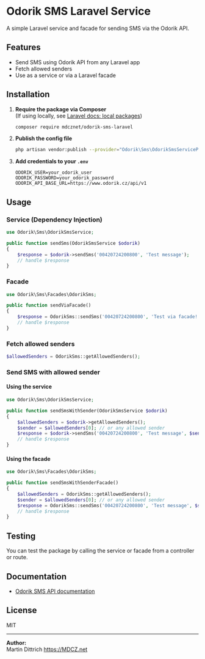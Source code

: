 # Odorik SMS Laravel Service

A simple Laravel service and facade for sending SMS via the Odorik API.

## Features

- Send SMS using Odorik API from any Laravel app
- Fetch allowed senders
- Use as a service or via a Laravel facade

## Installation

1. **Require the package via Composer**  
   (If using locally, see [Laravel docs: local packages](https://laravel.com/docs/packages#local-packages))
   ```sh
   composer require mdcznet/odorik-sms-laravel
   ```

2. **Publish the config file**
   ```sh
   php artisan vendor:publish --provider="Odorik\Sms\OdorikSmsServiceProvider"
   ```

3. **Add credentials to your `.env`**
   ```
   ODORIK_USER=your_odorik_user
   ODORIK_PASSWORD=your_odorik_password
   ODORIK_API_BASE_URL=https://www.odorik.cz/api/v1
   ```

## Usage

### Service (Dependency Injection)

```php
use Odorik\Sms\OdorikSmsService;

public function sendSms(OdorikSmsService $odorik)
{
    $response = $odorik->sendSms('00420724200800', 'Test message');
    // handle $response
}
```

### Facade

```php
use Odorik\Sms\Facades\OdorikSms;

public function sendViaFacade()
{
    $response = OdorikSms::sendSms('00420724200800', 'Test via facade!');
    // handle $response
}
```

### Fetch allowed senders

```php
$allowedSenders = OdorikSms::getAllowedSenders();
```

### Send SMS with allowed sender

#### Using the service

```php
use Odorik\Sms\OdorikSmsService;

public function sendSmsWithSender(OdorikSmsService $odorik)
{
    $allowedSenders = $odorik->getAllowedSenders();
    $sender = $allowedSenders[0]; // or any allowed sender
    $response = $odorik->sendSms('00420724200800', 'Test message', $sender);
    // handle $response
}
```

#### Using the facade

```php
use Odorik\Sms\Facades\OdorikSms;

public function sendSmsWithSenderFacade()
{
    $allowedSenders = OdorikSms::getAllowedSenders();
    $sender = $allowedSenders[0]; // or any allowed sender
    $response = OdorikSms::sendSms('00420724200800', 'Test message', $sender);
    // handle $response
}
```

## Testing

You can test the package by calling the service or facade from a controller or route.

## Documentation

- [Odorik SMS API documentation](https://www.odorik.cz/w/api:sms)

## License

MIT

---

**Author:**  
Martin Dittrich <https://MDCZ.net>